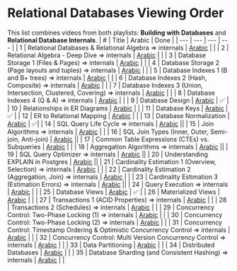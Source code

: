 # Relational Databases Viewing Order

This list combines videos from both playlists: **Building with Databases** and **Relational Database Internals**.
| # | Title | Arabic | Done |
| --- | --- | --- | --- |
| 1 | Relational Databases & Relational Algebra => internals | [Arabic](https://www.youtube.com/watch?v=UuCDByipiCo) |  |
| 2 | Relational Algebra - Deep Dive => internals | [Arabic](https://www.youtube.com/watch?v=OuFS0tcQXh8) |  |
| 3 | Database Storage 1 (Files & Pages) => internals | [Arabic](https://youtu.be/-HtHhBQbMB4) |  |
| 4 | Database Storage 2 (Page layouts and tuples) => internals | [Arabic](https://youtu.be/8-LJyyAjOhE) |  |
| 5 | Database Indexes 1 (B and B+ trees) => internals | [Arabic](https://youtu.be/1ZhBULsbZGw) |  |
| 6 | Database Indexes 2 (Hash, Composite) => internals | [Arabic](https://youtu.be/ddWoqXw6Qic) |  |
| 7 | Database Indexes 3 (Union, Intersection, Clustered, Covering) => internals | [Arabic](https://youtu.be/KTEViriyc-Q) |  |
| 8 | Database Indexes 4 (Q & A) => internals | [Arabic](https://youtu.be/wY_SxRMLTvA) |  |
| 9 | Database Design | [Arabic](https://youtu.be/gZ5iYMkrcfQ) | ✅ |
| 10 | Relationships in ER Diagrams | [Arabic](https://youtu.be/hp1gX4kh3lw) |  |
| 11 | Database Keys | [Arabic](https://youtu.be/kgpiD3Z_swg) | ✅ |
| 12 | ER to Relational Mapping | [Arabic](https://youtu.be/3E_FTJ1KFyg) |  |
| 13 | Database Normalization | [Arabic](https://youtu.be/1HEHa_EJa0k) | ✅|
| 14 | SQL Query Life Cycle => internals | [Arabic](https://youtu.be/SEKF4u6Ovyw) ||
| 15 | Join Algorithms => internals | [Arabic](https://youtu.be/oVeo3i5ExaA) | |
| 16 | SQL Join Types (Inner, Outer, Semi-join, Anti-join) | [Arabic](https://youtu.be/4RmzfVUVxYI) ||
| 17 | Common Table Expressions (CTEs) vs. Subqueries | [Arabic](https://youtu.be/bdKIwDv9Owc) | |
| 18 | Aggregation Algorithms => internals | [Arabic](https://youtu.be/dHOYDnqJ9HY) ||
| 19 | SQL Query Optimizer => internals | [Arabic](https://youtu.be/iAxFGRbAh8s) ||
| 20 | Understanding EXPLAIN in Postgres | [Arabic](https://youtu.be/12puiczFlz8) ||
| 21 | Cardinality Estimation 1 (Overview, Selection) => internals | [Arabic](https://youtu.be/PPDDLS5NSyM) | |
| 22 | Cardinality Estimation 2 (Aggregation, Join) => internals | [Arabic](https://youtu.be/QwqNuRSLE3M) |  |
| 23 | Cardinality Estimation 3 (Estimation Errors) => internals | [Arabic](https://youtu.be/ZD0ZarOR438) ||
| 24 | Query Execution => internals | [Arabic](https://youtu.be/Hl0SwV1RFFs) | |
| 25 | Database Views | [Arabic](https://youtu.be/tBqbzeV_EkI) | ✅ |
| 26 | Materialized Views | [Arabic](https://youtu.be/qcJiNoQxHQg) |  |
| 27 | Transactions 1 (ACID Properties) => internals | [Arabic](https://www.youtube.com/watch?v=ziH5Y4tvQJE) |  |
| 28 | Transactions 2 (Schedules) => internals | [Arabic](https://youtu.be/KRZTwTWiUek) |  |
| 29 | Concurrency Control: Two-Phase Locking (1) => internals | [Arabic](https://youtu.be/s8w-GplT6K4) | |
| 30 | Concurrency Control: Two-Phase Locking (2) => internals | [Arabic](https://youtu.be/4Ll7zlC9f4w) |  |
| 31 | Concurrency Control: Timestamp Ordering & Optimistic Concurrency Control => internals | [Arabic](https://youtu.be/f6sl5XFnAr4) | |
| 32 | Concurrency Control: Multi Version Concurrency Control => internals | [Arabic](https://youtu.be/RDry1RyIw1s) |  |
| 33 | Data Partitioning | [Arabic](https://youtu.be/XnCnIWMxEhA) | |
| 34 | Distributed Databases | [Arabic](https://youtu.be/LujY8mdibGk) | |
| 35 | Database Sharding (and Consistent Hashing) => internals | [Arabic](https://youtu.be/-GXQwCIRANA) |  |

